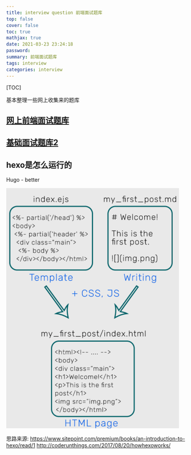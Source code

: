 ```yaml
---
title: interview question 前端面试题库
top: false
cover: false
toc: true
mathjax: true
date: 2021-03-23 23:24:18
password:
summary: 前端面试题库
tags: interview
categories: interview
---
```


[TOC]



基本整理一些网上收集来的题库

##  [网上前端面试题库](https://gitee.com/LJ_PGSY/frontEndInterviewDB#https://gitee.com/LJ_PGSY/frontEndInterviewDB/blob/master/src/%E6%8A%80%E6%9C%AF%E7%9B%B8%E5%85%B3/HTML&CSS/HTML&CSS.md)

## [基础面试题库2](http://www.cpengx.cn/p/458.html)

## hexo是怎么运行的

Hugo - better

![image-20210323233543532](interview-question/image-20210323233543532.png)

思路来源:
https://www.sitepoint.com/premium/books/an-introduction-to-hexo/read/1
http://coderunthings.com/2017/08/20/howhexoworks/
